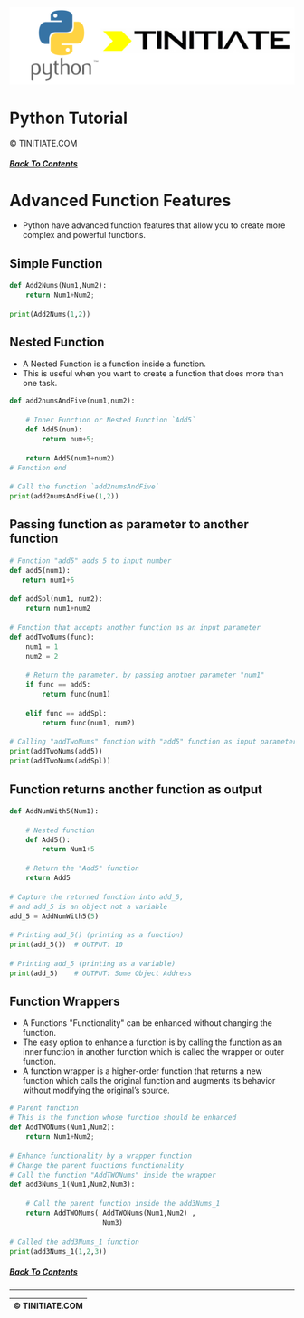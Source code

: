 ![Python Tinitiate Image](../../python_tinitiate.png)

# Python Tutorial
&copy; TINITIATE.COM

##### [Back To Contents](../../README.md)

# Advanced Function Features
* Python have advanced function features that allow you to create more complex and powerful functions.

## Simple Function
```python
def Add2Nums(Num1,Num2):
    return Num1+Num2;

print(Add2Nums(1,2))
```

## Nested Function
* A Nested Function is a function inside a function.
* This is useful when you want to create a function that does more than one task.
```python
def add2numsAndFive(num1,num2):
    
    # Inner Function or Nested Function `Add5`
    def Add5(num):
        return num+5;

    return Add5(num1+num2)
# Function end

# Call the function `add2numsAndFive`
print(add2numsAndFive(1,2))
```

## Passing function as parameter to another function
```python
# Function "add5" adds 5 to input number
def add5(num1):
   return num1+5

def addSpl(num1, num2):
    return num1+num2

# Function that accepts another function as an input parameter
def addTwoNums(func):
    num1 = 1
    num2 = 2
    
    # Return the parameter, by passing another parameter "num1"
    if func == add5:
        return func(num1)
        
    elif func == addSpl:
        return func(num1, num2)

# Calling "addTwoNums" function with "add5" function as input parameter
print(addTwoNums(add5))
print(addTwoNums(addSpl))
```

## Function returns another function as output
```python
def AddNumWith5(Num1):
    
    # Nested function
    def Add5():
        return Num1+5

    # Return the "Add5" function
    return Add5

# Capture the returned function into add_5,
# and add_5 is an object not a variable
add_5 = AddNumWith5(5)

# Printing add_5() (printing as a function)
print(add_5())  # OUTPUT: 10

# Printing add_5 (printing as a variable)
print(add_5)    # OUTPUT: Some Object Address
```

## Function Wrappers
* A Functions "Functionality" can be enhanced without changing the function.
* The easy option to enhance a function is by calling the function as an inner function in another function which is called the wrapper or outer function.
* A function wrapper is a higher-order function that returns a new function which calls the original function and augments its behavior without modifying the original’s source.
```python
# Parent function
# This is the function whose function should be enhanced
def AddTWONums(Num1,Num2):
    return Num1+Num2;

# Enhance functionality by a wrapper function
# Change the parent functions functionality
# Call the function "AddTWONums" inside the wrapper
def add3Nums_1(Num1,Num2,Num3):

    # Call the parent function inside the add3Nums_1
    return AddTWONums( AddTWONums(Num1,Num2) ,
                       Num3)

# Called the add3Nums_1 function
print(add3Nums_1(1,2,3))
```

##### [Back To Contents](../../README.md)
***
| &copy; TINITIATE.COM |
|----------------------|
